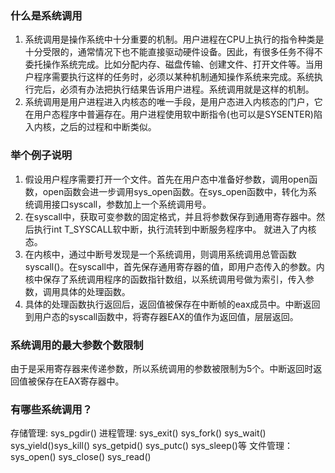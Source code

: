 ### 什么是系统调用
1. 系统调用是操作系统中十分重要的机制。用户进程在CPU上执行的指令种类是十分受限的，通常情况下也不能直接驱动硬件设备。因此，有很多任务不得不委托操作系统完成。比如分配内存、磁盘传输、创建文件、打开文件等。当用户程序需要执行这样的任务时，必须以某种机制通知操作系统来完成。系统执行完后，必须有办法把执行结果告诉用户进程。系统调用就是这样的机制。
2. 系统调用是用户进程进入内核态的唯一手段，是用户态进入内核态的门户，它在用户态程序中普遍存在。用户进程使用软中断指令(也可以是SYSENTER)陷入内核，之后的过程和中断类似。

### 举个例子说明
1. 假设用户程序需要打开一个文件。首先在用户态中准备好参数，调用open函数，open函数会进一步调用sys_open函数。在sys_open函数中，转化为系统调用接口syscall，参数加上一个系统调用号。
2. 在syscall中，获取可变参数的固定格式，并且将参数保存到通用寄存器中。然后执行int T_SYSCALL软中断，执行流转到中断服务程序中。
就进入了内核态。
3. 在内核中，通过中断号发现是一个系统调用，则调用系统调用总管函数syscall()。在syscall中，首先保存通用寄存器的值，即用户态传入的参数。内核中保存了系统调用程序的函数指针数组，以系统调用号做为索引，传入参数，调用具体的处理函数。
4. 具体的处理函数执行返回后，返回值被保存在中断帧的eax成员中。中断返回到用户态的syscall函数中，将寄存器EAX的值作为返回值，层层返回。

### 系统调用的最大参数个数限制
由于是采用寄存器来传递参数，所以系统调用的参数被限制为5个。中断返回时返回值被保存在EAX寄存器中。

### 有哪些系统调用？
存储管理: sys_pgdir()
进程管理: sys_exit() sys_fork() sys_wait() sys_yield()sys_kill() sys_getpid() sys_putc() sys_sleep()等
文件管理：sys_open() sys_close() sys_read()